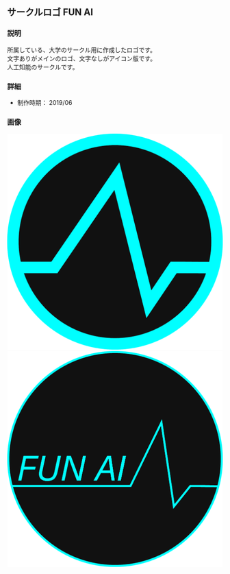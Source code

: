 ## サークルロゴ FUN AI
### 説明
所属している、大学のサークル用に作成したロゴです。  
文字ありがメインのロゴ、文字なしがアイコン版です。  
人工知能のサークルです。

### 詳細
- 制作時期： 2019/06

### 画像
![画像](./img/2019-06_サークルロゴ%20FUN%20AI/icon_mini.png)
![画像](./img/2019-06_サークルロゴ%20FUN%20AI/icon.png)